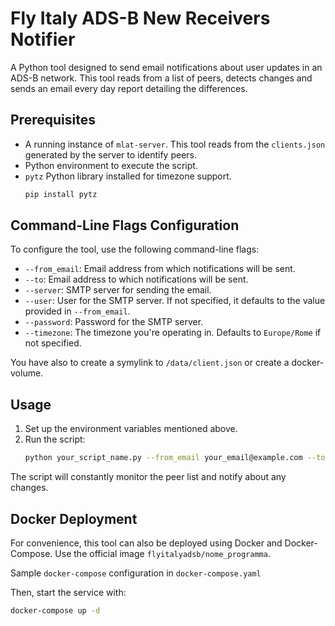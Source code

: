 # Fly Italy ADS-B New Receivers Notifier

A Python tool designed to send email notifications about user updates in an ADS-B network. This tool reads from a list of peers, detects changes and sends an email every day report detailing the differences.

## Prerequisites

- A running instance of `mlat-server`. This tool reads from the `clients.json` generated by the server to identify peers.
- Python environment to execute the script.
- `pytz` Python library installed for timezone support. 
    ```bash
    pip install pytz
    ```

## Command-Line Flags Configuration

To configure the tool, use the following command-line flags:

- `--from_email`: Email address from which notifications will be sent.
- `--to`: Email address to which notifications will be sent.
- `--server`: SMTP server for sending the email.
- `--user`: User for the SMTP server. If not specified, it defaults to the value provided in `--from_email`.
- `--password`: Password for the SMTP server.
- `--timezone`: The timezone you're operating in. Defaults to `Europe/Rome` if not specified.

You have also to create a symylink to `/data/client.json` or create a docker-volume.
## Usage

1. Set up the environment variables mentioned above.
2. Run the script:
    ```bash
    python your_script_name.py --from_email your_email@example.com --to receiver_email@example.com --server smtp.example.com --user your_username --password your_password --timezone America/New_York
    ```

The script will constantly monitor the peer list and notify about any changes.

## Docker Deployment

For convenience, this tool can also be deployed using Docker and Docker-Compose. Use the official image `flyitalyadsb/nome_programma`.

Sample `docker-compose` configuration in `docker-compose.yaml`

Then, start the service with:
```bash
docker-compose up -d
```